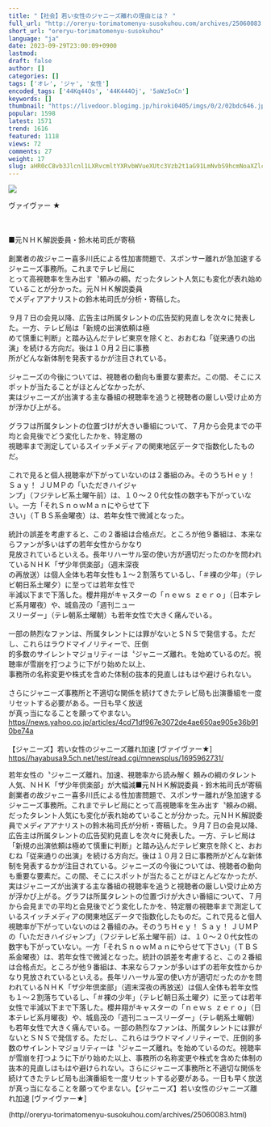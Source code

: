 ```yaml
---
title: "【社会】若い女性のジャニーズ離れの理由とは？ "
full_url: "http://oreryu-torimatomenyu-susokuhou.com/archives/25060083.html"
short_url: "oreryu-torimatomenyu-susokuhou"
language: "ja"
date: 2023-09-29T23:00:09+0900
lastmod: 
draft: false
author: []
categories: []
tags: ['オレ', 'ジャ', '女性']
encoded_tags: ['44Kq44Os', '44K444Oj', '5aWz5oCn']
keywords: []
thumbnail: "https://livedoor.blogimg.jp/hiroki0405/imgs/0/2/02bdc646.jpg"
popular: 1598
latest: 1571
trend: 1616
featured: 1118
views: 72
comments: 27
weight: 17
slug: aHR0cC8vb3Jlcnl1LXRvcmltYXRvbWVueXUtc3Vzb2t1aG91LmNvbS9hcmNoaXZlcy8yNTA2MDA4My5odG1s
---
```


![](https://livedoor.blogimg.jp/hiroki0405/imgs/0/2/02bdc646.jpg)

<div><p>ヴァイヴァー ★ </p><br> <br> ■元ＮＨＫ解説委員・鈴木祐司氏が寄稿 <br> <br> 創業者の故ジャニー喜多川氏による性加害問題で、スポンサー離れが急加速するジャニーズ事務所。これまでテレビ局に <br> とって高視聴率を生み出す〝頼みの綱〟だったタレント人気にも変化が表れ始めていることが分かった。元ＮＨＫ解説委員 <br> でメディアアナリストの鈴木祐司氏が分析・寄稿した。 <br> <br> ９月７日の会見以降、広告主は所属タレントの広告契約見直しを次々に発表した。一方、テレビ局は「新規の出演依頼は極 <br> めて慎重に判断」と踏み込んだテレビ東京を除くと、おおむね「従来通りの出演」を続ける方向だ。後は１０月２日に事務 <br> 所がどんな新体制を発表するかが注目されている。 <br> <br> ジャニーズの今後については、視聴者の動向も重要な要素だ。この間、そこにスポットが当たることがほとんどなかったが、 <br> 実はジャニーズが出演する主な番組の視聴率を追うと視聴者の厳しい受け止め方が浮かび上がる。 <br> <br> グラフは所属タレントの位置づけが大きい番組について、７月から会見までの平均と会見後でどう変化したかを、特定層の <br> 視聴率まで測定しているスイッチメディアの関東地区データで指数化したものだ。 <br> <br> これで見ると個人視聴率が下がっていないのは２番組のみ。そのうちＨｅｙ！ Ｓａｙ！ ＪＵＭＰの「いただきハイジャ <br> ンプ」（フジテレビ系土曜午前）は、１０～２０代女性の数字も下がっていない。一方「それＳｎｏｗＭａｎにやらせて下 <br> さい」（ＴＢＳ系金曜夜）は、若年女性で微減となった。 <br> <br> 統計の誤差を考慮すると、この２番組は合格点だ。ところが他９番組は、本来ならファンが多いはずの若年女性からかなり <br> 見放されているといえる。長年リハーサル室の使い方が適切だったのかを問われているＮＨＫ「ザ少年倶楽部」（週末深夜 <br> の再放送）は個人全体も若年女性も１～２割落ちているし、「＃裸の少年」（テレビ朝日系土曜夕）に至っては若年女性で <br> 半減以下まで下落した。櫻井翔がキャスターの「ｎｅｗｓ ｚｅｒｏ」（日本テレビ系月曜夜）や、城島茂の「週刊ニュー <br> スリーダー」（テレ朝系土曜朝）も若年女性で大きく痛んでいる。 <br> <br> 一部の熱烈なファンは、所属タレントには罪がないとＳＮＳで発信する。ただし、これらはラウドマイノリティーで、圧倒 <br> 的多数のサイレントマジョリティーは〝ジャニーズ離れ〟を始めているのだ。視聴率が雪崩を打つように下がり始めた以上、 <br> 事務所の名称変更や株式を含めた体制の抜本的見直しはもはや避けられない。 <br> <br> さらにジャニーズ事務所と不適切な関係を続けてきたテレビ局も出演番組を一度リセットする必要がある。一日も早く放送 <br> が真っ当になることを願ってやまない。 <br> <a target='_blank' href='https//news.yahoo.co.jp/articles/4cd71df967e3072de4ae650ae905e36b910be74a'>https//news.yahoo.co.jp/articles/4cd71df967e3072de4ae650ae905e36b910be74a</a> <br> <br> 【ジャニーズ】若い女性のジャニーズ離れ加速 [ヴァイヴァー★] <br> <a target='_blank' href='https//hayabusa9.5ch.net/test/read.cgi/mnewsplus/1695962731/'>https//hayabusa9.5ch.net/test/read.cgi/mnewsplus/1695962731/</a> <p>若年女性の〝ジャニーズ離れ〟加速、視聴率から読み解く 頼みの綱のタレント人気、ＮＨＫ「ザ少年倶楽部」が大幅減■元ＮＨＫ解説委員・鈴木祐司氏が寄稿創業者の故ジャニー喜多川氏による性加害問題で、スポンサー離れが急加速するジャニーズ事務所。これまでテレビ局にとって高視聴率を生み出す〝頼みの綱〟だったタレント人気にも変化が表れ始めていることが分かった。元ＮＨＫ解説委員でメディアアナリストの鈴木祐司氏が分析・寄稿した。９月７日の会見以降、広告主は所属タレントの広告契約見直しを次々に発表した。一方、テレビ局は「新規の出演依頼は極めて慎重に判断」と踏み込んだテレビ東京を除くと、おおむね「従来通りの出演」を続ける方向だ。後は１０月２日に事務所がどんな新体制を発表するかが注目されている。ジャニーズの今後については、視聴者の動向も重要な要素だ。この間、そこにスポットが当たることがほとんどなかったが、実はジャニーズが出演する主な番組の視聴率を追うと視聴者の厳しい受け止め方が浮かび上がる。グラフは所属タレントの位置づけが大きい番組について、７月から会見までの平均と会見後でどう変化したかを、特定層の視聴率まで測定しているスイッチメディアの関東地区データで指数化したものだ。これで見ると個人視聴率が下がっていないのは２番組のみ。そのうちＨｅｙ！ Ｓａｙ！ ＪＵＭＰの「いただきハイジャンプ」（フジテレビ系土曜午前）は、１０～２０代女性の数字も下がっていない。一方「それＳｎｏｗＭａｎにやらせて下さい」（ＴＢＳ系金曜夜）は、若年女性で微減となった。統計の誤差を考慮すると、この２番組は合格点だ。ところが他９番組は、本来ならファンが多いはずの若年女性からかなり見放されているといえる。長年リハーサル室の使い方が適切だったのかを問われているＮＨＫ「ザ少年倶楽部」（週末深夜の再放送）は個人全体も若年女性も１～２割落ちているし、「＃裸の少年」（テレビ朝日系土曜夕）に至っては若年女性で半減以下まで下落した。櫻井翔がキャスターの「ｎｅｗｓ ｚｅｒｏ」（日本テレビ系月曜夜）や、城島茂の「週刊ニュースリーダー」（テレ朝系土曜朝）も若年女性で大きく痛んでいる。一部の熱烈なファンは、所属タレントには罪がないとＳＮＳで発信する。ただし、これらはラウドマイノリティーで、圧倒的多数のサイレントマジョリティーは〝ジャニーズ離れ〟を始めているのだ。視聴率が雪崩を打つように下がり始めた以上、事務所の名称変更や株式を含めた体制の抜本的見直しはもはや避けられない。さらにジャニーズ事務所と不適切な関係を続けてきたテレビ局も出演番組を一度リセットする必要がある。一日も早く放送が真っ当になることを願ってやまない。【ジャニーズ】若い女性のジャニーズ離れ加速 [ヴァイヴァー★]</p></div>

(http//oreryu-torimatomenyu-susokuhou.com/archives/25060083.html)
